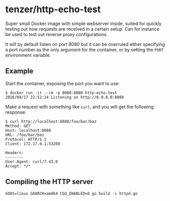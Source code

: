 # tenzer/http-echo-test

Super small Docker image with simple webserver inside, suited for quickly testing out how requests are received in a certain setup. Can for instance be used to test out reverse proxy configurations.

It will by default listen on port 8080 but it can be overruled either specifying a port number as the only argument for the container, or by setting the `PORT` environment variable.

## Example

Start the container, exposing the port you want to use:

    $ docker run -it --rm -p 8080:8080 http-echo-test
    2016/09/17 22:52:24 Listening on http://0.0.0.0:8080

Make a request with something like `curl`, and you will get the following response:

    $ curl http://localhost:8080/foo/bar/baz
    Method: GET
    Host: localhost:8080
    URL: /foo/bar/baz
    Protocol: HTTP/1.1
    Client: 172.17.0.1:53260

    Headers:
    --------
    User-Agent: curl/7.43.0
    Accept: */*

## Compiling the HTTP server

    GOOS=linux GOARCH=amd64 CGO_ENABLED=0 go build -i httpd.go
